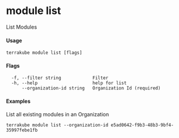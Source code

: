 # module list

List Modules

#### Usage

```
terrakube module list [flags]
```

#### Flags

```
  -f, --filter string            Filter
  -h, --help                     help for list
      --organization-id string   Organization Id (required)
```

#### Examples

List all existing modules in an Organization

```
terrakube module list --organization-id e5ad0642-f9b3-48b3-9bf4-35997febe1fb
```
